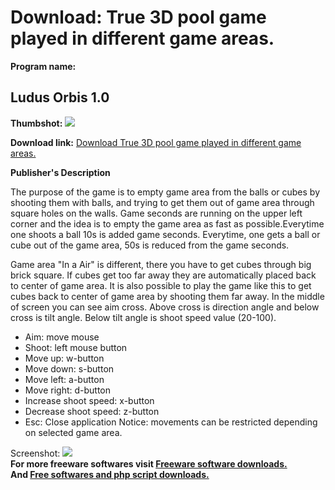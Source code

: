 # Download: True 3D pool game played in different game areas.

**Program name:**

## Ludus Orbis 1.0

  
**Thumbshot:** ![](http://www.freewarefiles.com/screenshot/ludusorbis_md.jpg)   
  
**Download link:** [Download True 3D pool game played in different game areas.](http://freesoftwares.boysofts.com/Ludus-Orbis_program_81226.html)  
  


**Publisher's Description**  
  


The purpose of the game is to empty game area from the balls or cubes by shooting them with balls, and trying to get them out of game area through square holes on the walls. Game seconds are running on the upper left corner and the idea is to empty the game area as fast as possible.Everytime one shoots a ball 10s is added game seconds. Everytime, one gets a ball or cube out of the game area, 50s is reduced from the game seconds. 

Game area "In a Air" is different, there you have to get cubes through big brick square. If cubes get too far away they are automatically placed back to center of game area. It is also possible to play the game like this to get cubes back to center of game area by shooting them far away. In the middle of screen you can see aim cross. Above cross is direction angle and below cross is tilt angle. Below tilt angle is shoot speed value (20-100).

  * Aim: move mouse 
  * Shoot: left mouse button 
  * Move up: w-button 
  * Move down: s-button 
  * Move left: a-button 
  * Move right: d-button 
  * Increase shoot speed: x-button 
  * Decrease shoot speed: z-button 
  * Esc: Close application 
Notice: movements can be restricted depending on selected game area. 

  
  
Screenshot: ![](http://www.freewarefiles.com/screenshot/ludusorbis.jpg)   
**For more freeware softwares visit [Freeware software downloads.](http://freesoftwares.boysofts.com/)**   
**And [Free softwares and php script downloads.](http://www.boysofts.com/)**
